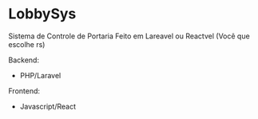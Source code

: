 # LobbySys
 Sistema de Controle de Portaria 
 Feito em Lareavel ou Reactvel (Você que escolhe rs)
 
 Backend:
 - PHP/Laravel
 
 Frontend:
 - Javascript/React
